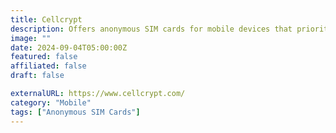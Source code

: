 ```yaml
---
title: Cellcrypt
description: Offers anonymous SIM cards for mobile devices that prioritize user privacy and security.
image: ""
date: 2024-09-04T05:00:00Z
featured: false
affiliated: false
draft: false

externalURL: https://www.cellcrypt.com/
category: "Mobile"
tags: ["Anonymous SIM Cards"]
---
```

